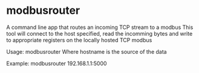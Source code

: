 # modbusrouter
A command line app that routes an incoming TCP stream to a modbus
This tool will connect to the host specified, read the incomming bytes and write to appropriate registers on the locally hosted TCP modbus

Usage: modbusrouter <hostname>
Where hostname is the source of the data

Example: modbusrouter 192.168.1.1:5000

